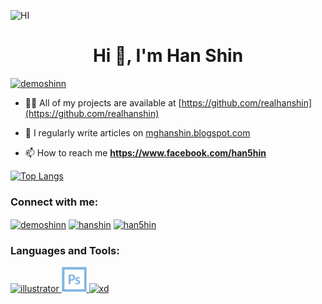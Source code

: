 ![HI](https://github.com/realhanshin/realhanshin/blob/main/20210822_225950_0000.png)
<h1 align="center">Hi 👋, I'm Han Shin</h1>
<p align="left"> <a href="https://twitter.com/demoshinn" target="blank"><img src="https://img.shields.io/twitter/follow/demoshinn?logo=twitter&style=for-the-badge" alt="demoshinn" /></a> </p>

- 👨‍💻 All of my projects are available at [https://github.com/realhanshin](https://github.com/realhanshin)

- 📝 I regularly write articles on [mghanshin.blogspot.com](mghanshin.blogspot.com)

- 📫 How to reach me **https://www.facebook.com/han5hin**

[![Top Langs](https://github-readme-stats.vercel.app/api/top-langs/?realhanshin=anuraghazra&layout=compact)](https://github.com/anuraghazra/github-readme-stats)

<h3 align="left">Connect with me:</h3>
<p align="left">
<a href="https://twitter.com/demoshinn" target="blank"><img align="center" src="https://raw.githubusercontent.com/rahuldkjain/github-profile-readme-generator/master/src/images/icons/Social/twitter.svg" alt="demoshinn" height="30" width="40" /></a>
<a href="https://linkedin.com/in/hanshin" target="blank"><img align="center" src="https://raw.githubusercontent.com/rahuldkjain/github-profile-readme-generator/master/src/images/icons/Social/linked-in-alt.svg" alt="hanshin" height="30" width="40" /></a>
<a href="https://fb.com/han5hin" target="blank"><img align="center" src="https://raw.githubusercontent.com/rahuldkjain/github-profile-readme-generator/master/src/images/icons/Social/facebook.svg" alt="han5hin" height="30" width="40" /></a>
</p>

<h3 align="left">Languages and Tools:</h3>
<p align="left"> <a href="https://www.adobe.com/in/products/illustrator.html" target="_blank"> <img src="https://www.vectorlogo.zone/logos/adobe_illustrator/adobe_illustrator-icon.svg" alt="illustrator" width="40" height="40"/> </a> <a href="https://www.photoshop.com/en" target="_blank"> <img src="https://raw.githubusercontent.com/devicons/devicon/master/icons/photoshop/photoshop-line.svg" alt="photoshop" width="40" height="40"/> </a> <a href="https://www.adobe.com/products/xd.html" target="_blank"> <img src="https://cdn.worldvectorlogo.com/logos/adobe-xd.svg" alt="xd" width="40" height="40"/> </a> </p>
